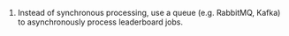 1. Instead of synchronous processing, use a queue (e.g. RabbitMQ, Kafka) to asynchronously process leaderboard jobs.
 